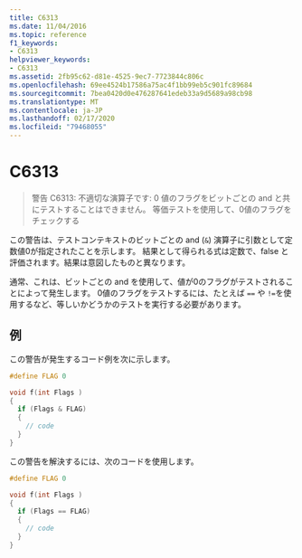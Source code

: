 ```yaml
---
title: C6313
ms.date: 11/04/2016
ms.topic: reference
f1_keywords:
- C6313
helpviewer_keywords:
- C6313
ms.assetid: 2fb95c62-d81e-4525-9ec7-7723844c806c
ms.openlocfilehash: 69ee4524b17586a75ac4f1bb99eb5c901fc89684
ms.sourcegitcommit: 7bea0420d0e476287641edeb33a9d5689a98cb98
ms.translationtype: MT
ms.contentlocale: ja-JP
ms.lasthandoff: 02/17/2020
ms.locfileid: "79468055"
---
```

# <a name="c6313"></a>C6313

> 警告 C6313: 不適切な演算子です: 0 値のフラグをビットごとの and と共にテストすることはできません。 等価テストを使用して、0値のフラグをチェックする

この警告は、テストコンテキストのビットごとの and (`&`) 演算子に引数として定数値0が指定されたことを示します。 結果として得られる式は定数で、false と評価されます。結果は意図したものと異なります。

通常、これは、ビットごとの and を使用して、値が0のフラグがテストされることによって発生します。 0値のフラグをテストするには、たとえば `==` や `!=`を使用するなど、等しいかどうかのテストを実行する必要があります。

## <a name="example"></a>例

この警告が発生するコード例を次に示します。

```cpp
#define FLAG 0

void f(int Flags )
{
  if (Flags & FLAG)
  {
    // code
  }
}
```

この警告を解決するには、次のコードを使用します。

```cpp
#define FLAG 0

void f(int Flags )
{
  if (Flags == FLAG)
  {
    // code
  }
}
```
